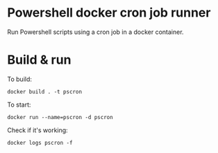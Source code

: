 # Powershell docker cron job runner

Run Powershell scripts using a cron job in a docker container.

# Build & run

To build:

    docker build . -t pscron

To start:

    docker run --name=pscron -d pscron

Check if it's working:

    docker logs pscron -f 


